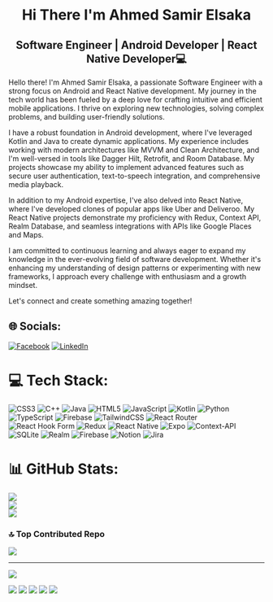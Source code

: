 
<h1 align="center"> Hi There I'm Ahmed Samir Elsaka </h1>
<h2 align="center">Software Engineer | Android Developer | React Native Developer💻</h2>





Hello there! I'm Ahmed Samir Elsaka, a passionate Software Engineer with a strong focus on Android and React Native development. My journey in the tech world has been fueled by a deep love for crafting intuitive and efficient mobile applications. I thrive on exploring new technologies, solving complex problems, and building user-friendly solutions.

I have a robust foundation in Android development, where I've leveraged Kotlin and Java to create dynamic applications. My experience includes working with modern architectures like MVVM and Clean Architecture, and I'm well-versed in tools like Dagger Hilt, Retrofit, and Room Database. My projects showcase my ability to implement advanced features such as secure user authentication, text-to-speech integration, and comprehensive media playback.

In addition to my Android expertise, I've also delved into React Native, where I've developed clones of popular apps like Uber and Deliveroo. My React Native projects demonstrate my proficiency with Redux, Context API, Realm Database, and seamless integrations with APIs like Google Places and Maps.

I am committed to continuous learning and always eager to expand my knowledge in the ever-evolving field of software development. Whether it's enhancing my understanding of design patterns or experimenting with new frameworks, I approach every challenge with enthusiasm and a growth mindset.

Let's connect and create something amazing together!



## 🌐 Socials:
[![Facebook](https://img.shields.io/badge/Facebook-%231877F2.svg?logo=Facebook&logoColor=white)](https://www.facebook.com/devahmedsamir)
[![LinkedIn](https://img.shields.io/badge/LinkedIn-%230077B5.svg?logo=linkedin&logoColor=white)](https://www.linkedin.com/in/ahmedsamirelsaka/) 

# 💻 Tech Stack:
![CSS3](https://img.shields.io/badge/css3-%231572B6.svg?style=plastic&logo=css3&logoColor=white) ![C++](https://img.shields.io/badge/c++-%2300599C.svg?style=plastic&logo=c%2B%2B&logoColor=white) ![Java](https://img.shields.io/badge/java-%23ED8B00.svg?style=plastic&logo=openjdk&logoColor=white) ![HTML5](https://img.shields.io/badge/html5-%23E34F26.svg?style=plastic&logo=html5&logoColor=white) ![JavaScript](https://img.shields.io/badge/javascript-%23323330.svg?style=plastic&logo=javascript&logoColor=%23F7DF1E) ![Kotlin](https://img.shields.io/badge/kotlin-%237F52FF.svg?style=plastic&logo=kotlin&logoColor=white) ![Python](https://img.shields.io/badge/python-3670A0?style=plastic&logo=python&logoColor=ffdd54) ![TypeScript](https://img.shields.io/badge/typescript-%23007ACC.svg?style=plastic&logo=typescript&logoColor=white) ![Firebase](https://img.shields.io/badge/firebase-%23039BE5.svg?style=plastic&logo=firebase) ![TailwindCSS](https://img.shields.io/badge/tailwindcss-%2338B2AC.svg?style=plastic&logo=tailwind-css&logoColor=white) ![React Router](https://img.shields.io/badge/React_Router-CA4245?style=plastic&logo=react-router&logoColor=white) ![React Hook Form](https://img.shields.io/badge/React%20Hook%20Form-%23EC5990.svg?style=plastic&logo=reacthookform&logoColor=white) ![Redux](https://img.shields.io/badge/redux-%23593d88.svg?style=plastic&logo=redux&logoColor=white) ![React Native](https://img.shields.io/badge/react_native-%2320232a.svg?style=plastic&logo=react&logoColor=%2361DAFB) ![Expo](https://img.shields.io/badge/expo-1C1E24?style=plastic&logo=expo&logoColor=#D04A37) ![Context-API](https://img.shields.io/badge/Context--Api-000000?style=plastic&logo=react) ![SQLite](https://img.shields.io/badge/sqlite-%2307405e.svg?style=plastic&logo=sqlite&logoColor=white) ![Realm](https://img.shields.io/badge/Realm-39477F?style=plastic&logo=realm&logoColor=white) ![Firebase](https://img.shields.io/badge/firebase-a08021?style=plastic&logo=firebase&logoColor=ffcd34) ![Notion](https://img.shields.io/badge/Notion-%23000000.svg?style=plastic&logo=notion&logoColor=white) ![Jira](https://img.shields.io/badge/jira-%230A0FFF.svg?style=plastic&logo=jira&logoColor=white)
# 📊 GitHub Stats:
![](https://github-readme-stats.vercel.app/api?username=AhmedSamirElsaka&theme=dark&hide_border=false&include_all_commits=true&count_private=true)<br/>
![](https://github-readme-streak-stats.herokuapp.com/?user=AhmedSamirElsaka&theme=dark&hide_border=false)<br/>
![](https://github-readme-stats.vercel.app/api/top-langs/?username=AhmedSamirElsaka&theme=dark&hide_border=false&include_all_commits=true&count_private=true&layout=compact)

### 🔝 Top Contributed Repo
![](https://github-contributor-stats.vercel.app/api?username=AhmedSamirElsaka&limit=5&theme=dark&combine_all_yearly_contributions=true)

---
[![](https://visitcount.itsvg.in/api?id=AhmedSamirElsaka&icon=0&color=0)](https://visitcount.itsvg.in)

<!-- Proudly created with GPRM ( https://gprm.itsvg.in ) -->




[![](https://raw.githubusercontent.com/Ahmed-Samir-Elsaka/Theme/master/profile-summary-card-output/dark/0-profile-details.svg)](https://github.com/vn7n24fzkq/github-profile-summary-cards)
[![](https://raw.githubusercontent.com/Ahmed-Samir-Elsaka/Theme/master/profile-summary-card-output/dark/1-repos-per-language.svg)](https://github.com/vn7n24fzkq/github-profile-summary-cards) [![](https://raw.githubusercontent.com/Ahmed-Samir-Elsaka/Theme/master/profile-summary-card-output/dark/2-most-commit-language.svg)](https://github.com/vn7n24fzkq/github-profile-summary-cards)
[![](https://raw.githubusercontent.com/Ahmed-Samir-Elsaka/Theme/master/profile-summary-card-output/dark/3-stats.svg)](https://github.com/vn7n24fzkq/github-profile-summary-cards) [![](https://raw.githubusercontent.com/Ahmed-Samir-Elsaka/Theme/master/profile-summary-card-output/dark/4-productive-time.svg)](https://github.com/vn7n24fzkq/github-profile-summary-cards)
